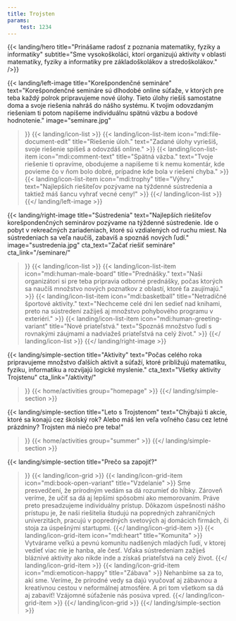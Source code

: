 ```yaml
---
title: Trojsten
params:
    test: 1234
---
```

{{< landing/hero
    title="Prinášame radosť z poznania matematiky, fyziky a informatiky"
    subtitle="Sme vysokoškoláci, ktorí organizujú aktivity v oblasti matematiky, fyziky a informatiky pre základoškolákov a stredoškolákov."
/>}}


{{< landing/left-image
    title="Korešpondenčné semináre"
    text="Korešpondenčné semináre sú dlhodobé online súťaže, v&nbsp;ktorých pre teba každý polrok pripravujeme nové úlohy. Tieto úlohy riešiš samostatne doma a&nbsp;svoje riešenia nahráš do nášho systému. K&nbsp;tvojim odovzdaným riešeniam ti potom napíšeme individuálnu spätnú väzbu a bodové hodnotenie."
    image="seminare.jpg"
>}}
    {{< landing/icon-list >}}
        {{< landing/icon-list-item icon="mdi:file-document-edit"
            title="Riešenie úloh."
            text="Zadané úlohy vyriešiš, svoje riešenie spíšeš a odovzdáš online." >}}
        {{< landing/icon-list-item icon="mdi:comment-text"
            title="Spätná väzba."
            text="Tvoje riešenie ti opravíme, obodujeme a napíšeme ti k nemu komentár, kde povieme čo v ňom bolo dobré, prípadne kde bola v riešení chyba." >}}
        {{< landing/icon-list-item icon="mdi:trophy"
            title="Výhry."
            text="Najlepších riešiteľov pozývame na týždenné sústredenia a taktiež máš šancu vyhrať vecné ceny!" >}}
    {{</ landing/icon-list >}}
{{</ landing/left-image >}}


{{< landing/right-image
    title="Sústredenia"
    text="Najlepších riešiteľov korešpondenčných seminárov pozývame na týždenné sústredenie. Ide o pobyt v rekreačných zariadeniach, ktoré sú vzdialených od ruchu miest. Na sústredeniach sa veľa naučíš, zabavíš a spoznáš nových ľudí."
    image="sustredenia.jpg"
    cta_text="Začať riešiť semináre"
    cta_link="/seminare/"
>}}
    {{< landing/icon-list >}}
        {{< landing/icon-list-item icon="mdi:human-male-board"
            title="Prednášky."
            text="Naši organizátori si pre teba pripravia odborné prednášky, počas ktorých sa naučíš množstvo nových poznatkov z oblastí, ktoré ťa zaujímajú." >}}
        {{< landing/icon-list-item icon="mdi:basketball"
            title="Netradičné športové aktivity."
            text="Nechceme celé dni len sedieť nad knihami, preto na sústredení zažiješ aj množstvo pohybového programu v exteriéri." >}}
        {{< landing/icon-list-item icon="mdi:human-greeting-variant"
            title="Nové priateľstvá."
            text="Spoznáš množstvo ľudí s rovnakými záujmami a nadviažeš priateľstvá na celý život." >}}
    {{</ landing/icon-list >}}
{{</ landing/right-image >}}


{{< landing/simple-section
    title="Aktivity"
    text="Počas celého roka pripravujeme množstvo ďalších aktivít a súťaží, ktoré približujú matematiku, fyziku, informatiku a rozvíjajú logické myslenie."
    cta_text="Všetky aktivity Trojstenu"
    cta_link="/aktivity/"
>}}
    {{< home/activities group="homepage" >}}
{{</ landing/simple-section >}}


{{< landing/simple-section
    title="Leto s Trojstenom"
    text="Chýbajú ti akcie, ktoré sa konajú cez školský rok? Alebo máš len veľa voľného času cez letné prázdniny? Trojsten má niečo pre teba!"
>}}
    {{< home/activities group="summer" >}}
{{</ landing/simple-section >}}


{{< landing/simple-section
    title="Prečo sa zapojiť?"
>}}
    {{< landing/icon-grid >}}
        {{< landing/icon-grid-item icon="mdi:book-open-variant"
            title="Vzdelanie" >}}
        Sme presvedčení, že prírodným vedám sa dá rozumieť do hĺbky. Zároveň veríme, že učiť sa dá aj lepšími spôsobmi ako memorovaním. Práve preto presadzujeme individuálny prístup. Dôkazom úspešnosti nášho prístupu je, že naši riešitelia študujú na popredných zahraničných univerzitách, pracujú v popredných svetových aj domácich firmách, či stoja za úspešnými startupmi.
        {{</ landing/icon-grid-item >}}
        {{< landing/icon-grid-item icon="mdi:heart"
            title="Komunita" >}}
        Vytvárame veľkú a pevnú komunitu nadšených mladých ľudí, v ktorej vedieť viac nie je hanba, ale česť.
        Vďaka sústredeniam zažiješ bláznivé aktivity ako nikde inde a získaš priateľstvá na celý život.
        {{</ landing/icon-grid-item >}}
        {{< landing/icon-grid-item icon="mdi:emoticon-happy"
            title="Zábava" >}}
        Nehanbíme sa za to, akí sme. Veríme, že prírodné vedy sa dajú vyučovať aj zábavnou a kreatívnou cestou v neformálnej atmosfére. A pri tom všetkom sa dá aj zabaviť! Vzájomné súťaženie nás posúva vpred.
        {{</ landing/icon-grid-item >}}
    {{</ landing/icon-grid >}}
{{</ landing/simple-section >}}
